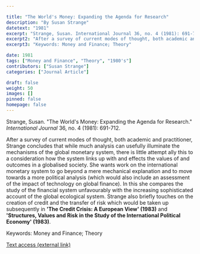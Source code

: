 ```yaml
---

title: "The World's Money: Expanding the Agenda for Research"
description: "By Susan Strange"
datetext: "1981"
excerpt: "Strange, Susan. International Journal 36, no. 4 (1981): 691-712."
excerpt2: "After a survey of current modes of thought, both academic and practitioner, Strange concludes that while much analysis can usefully illuminate the mechanisms of the global monetary system, there is little attempt ally this to a consideration how the system links up with and effects the values of and outcomes in a globalised society. She wants work on the international monetary system to go beyond a mere mechanical explanation and to move towards a more political analysis (which would also include an assessment of the impact of technology on global finance). In this she compares the study of the financial system unfavourably with the increasing sophisticated account of the global ecological system. Strange also briefly touches on the creation of credit and the transfer of risk which would be taken up subsequently in 'The Credit Crisis: A European View' (1983) and 'Structures, Values and Risk in the Study of the International Political Economy' (1983)."
excerpt3: "Keywords: Money and Finance; Theory"

date: 1981
tags: ["Money and Finance", "Theory", "1980's"]
contributors: ["Susan Strange"]
categories: ["Journal Article"]

draft: false
weight: 50
images: []
pinned: false
homepage: false
---
```


Strange, Susan. "The World's Money: Expanding the Agenda for Research." *International Journal* 36, no. 4 (1981): 691-712.

After a survey of current modes of thought, both academic and practitioner, Strange concludes that while much analysis can usefully illuminate the mechanisms of the global monetary system, there is little attempt ally this to a consideration how the system links up with and effects the values of and outcomes in a globalised society. She wants work on the international monetary system to go beyond a mere mechanical explanation and to move towards a more political analysis (which would also include an assessment of the impact of technology on global finance). In this she compares the study of the financial system unfavourably with the increasing sophisticated account of the global ecological system. Strange also briefly touches on the creation of credit and the transfer of risk which would be taken up subsequently in **'The Credit Crisis: A European View' (1983)** and **'Structures, Values and Risk in the Study of the International Political Economy' (1983)**.

Keywords: Money and Finance; Theory

[Text access (external link)](https://doi.org/10.1177/002070208103600401)
